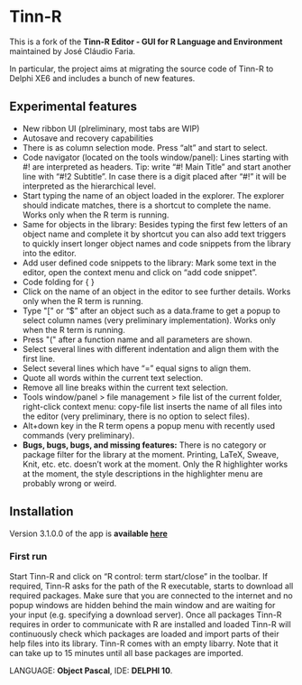 # Tinn-R

This is a fork of the **Tinn-R Editor - GUI for R Language and Environment** maintained by José Cláudio Faria.

In particular, the project aims at migrating the source code of Tinn-R to Delphi XE6 and includes a bunch of new features.
## Experimental features
- New ribbon UI (plreliminary, most tabs are WIP) 
- Autosave and recovery capabilities
- There is as column selection mode. Press “alt” and start to select.
-  Code navigator (located on the tools window/panel): Lines starting with #! are interpreted as headers. Tip: write “#! Main Title” and start another line with “#!2 Subtitle”. In case there is a digit placed after “#!” it will be interpreted as the hierarchical level. 
- Start typing the name of an object loaded in the explorer. The explorer should indicate matches, there is a shortcut to complete the name. Works only when the R term is running.
- Same for objects in the library: Besides typing the first few letters of an object name and complete it by shortcut you can also add text triggers to quickly insert longer object names and code snippets from the library into the editor.
- Add user defined code snippets to the library: Mark some text in the editor, open the context menu and click on “add code snippet”.
- Code folding for { }
- Click on the name of an object in the editor to see further details. Works only when the R term is running.
- Type "[" or “$” after an object such as a data.frame to get a popup to select column names (very preliminary implementation). Works only when the R term is running.
- Press "(" after a function name and all parameters are shown.
- Select several lines with different indentation and align them with the first line.
- Select several lines which have  “=” equal signs to align them.
- Quote all words within the current text selection.
- Remove all line breaks within the current text selection.
- Tools window/panel > file management > file list of the current folder, right-click context menu: copy-file list inserts the name of all files into the editor (very preliminary, there is no option to select files).
- Alt+down key in the R term opens a popup menu with recently used commands (very preliminary).
- **Bugs, bugs, bugs, and missing features:** There is no category or package filter for the library at the moment. Printing, LaTeX, Sweave, Knit, etc. etc. doesn’t work at the moment. Only the R highlighter works at the moment, the style descriptions in the highlighter menu are probably wrong or weird.  

## Installation
Version 3.1.0.0 of the app is **available [here](https://github.com/MarcoPortmann/Tinn-R/blob/Delphi-XE/Tinn_R/install_setup/bin/Tinn-R_3.1.0.0_setup.exe?raw=true)**

### First run
Start Tinn-R and click on “R control: term start/close” in the toolbar. If required, Tinn-R asks for the path of the R executable, starts to download all required packages. Make sure that you are connected to the internet and no popup windows are hidden behind the main window and are waiting for your input (e.g. specifying a download server). Once all packages Tinn-R requires in order to communicate with R are installed and loaded Tinn-R will continuously check which packages are loaded and import parts of their help files into its library. Tinn-R comes with an empty libarry. Note that it can take up to 15 minutes until all base packages are imported. 



LANGUAGE: **Object Pascal**, IDE: **DELPHI 10**.
